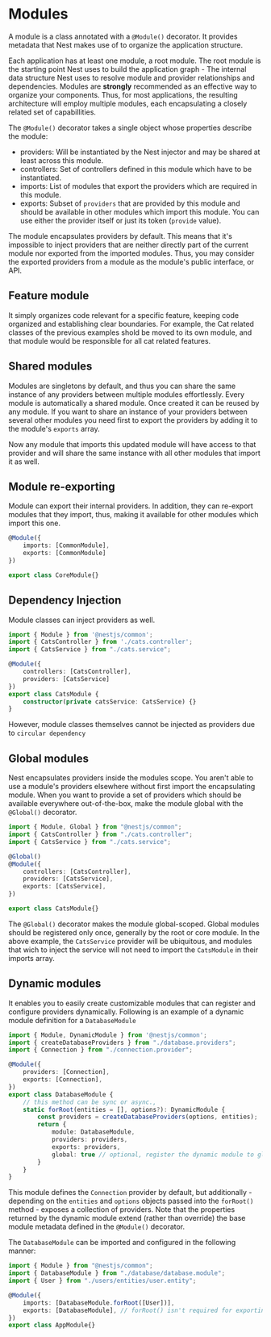 # Modules
A module is a class annotated with a `@Module()` decorator. It provides 
metadata that Nest makes use of to organize the application structure.

Each application has at least one module, a root module. The root module is
the starting point Nest uses to build the application graph - The internal 
data structure Nest uses to resolve module and provider relationships and 
dependencies.
Modules are **strongly** recommended as an effective way to organize your 
components. Thus, for most applications, the resulting architecture will 
employ multiple modules, each encapsulating a closely related set of 
capabillities.

The `@Module()` decorator takes a single object whose properties describe 
the module:

- providers: Will be instantiated by the Nest injector and may be shared at
  least across this module.
- controllers: Set of controllers defined in this module which have to be 
  instantiated.
- imports: List of modules that export the providers which are required in 
  this module.
- exports: Subset of `providers` that are provided by this module and 
  should be available in other modules which import this module. You can 
  use either the provider itself or just its token (`provide` value).

The module encapsulates providers by default. This means that it's 
impossible to inject providers that are neither directly part of the 
current module nor exported from the imported modules. Thus, you may 
consider the exported providers from a module as the module's public 
interface, or API.

## Feature module
It simply organizes code relevant for a specific feature, keeping code 
organized and establishing clear boundaries.
For example, the Cat related classes of the previous examples shold be 
moved to its own module, and that module would be responsible for all cat 
related features.

## Shared modules
Modules are singletons by default, and thus you can share the same instance
of any providers between multiple modules effortlessly.
Every module is automatically a shared module. Once created it can be 
reused by any module.
If you want to share an instance of your providers between several other 
modules you need first to export the providers by adding it to the module's
`exports` array.

Now any module that imports this updated module will have access to that 
provider and will share the same instance with all other modules that 
import it as well.

## Module re-exporting
Module can export their internal providers. In addition, they can re-export
modules that they import, thus, making it available for other modules which
import this one.

```typescript
@Module({
    imports: [CommonModule],
    exports: [CommonModule]
})

export class CoreModule{}
```

## Dependency Injection
Module classes can inject providers as well.

```typescript
import { Module } from '@nestjs/common';
import { CatsController } from './cats.controller';
import { CatsService } from "./cats.service";

@Module({
    controllers: [CatsController],
    providers: [CatsService]
})
export class CatsModule {
    constructor(private catsService: CatsService) {}
}
```

However, module classes themselves cannot be injected as providers due to 
`circular dependency`

## Global modules
Nest encapsulates providers inside the modules scope. You aren't able to 
use a module's providers elsewhere without first import the encapsulating 
module.
When you want to provide a set of providers which should be available 
everywhere out-of-the-box, make the module global with the `@Global()` 
decorator.

```typescript
import { Module, Global } from "@nestjs/common";
import { CatsController } from "./cats.controller";
import { CatsService } from "./cats.service";

@Global()
@Module({
    controllers: [CatsController],
    providers: [CatsService],
    exports: [CatsService],
})

export class CatsModule{}
```

The `@Global()` decorator makes the module global-scoped. Global modules 
should be registered only once, generally by the root or core module. In 
the above example, the `CatsService` provider will be ubiquitous, and 
modules that wich to inject the service will not need to import the 
`CatsModule` in their imports array.

## Dynamic modules
It enables you to easily create customizable modules that can register and 
configure providers dynamically.
Following is an example of a dynamic module definition for a 
`DatabaseModule`

```typescript
import { Module, DynamicModule } from '@nestjs/common';
import { createDatabaseProviders } from "./database.providers";
import { Connection } from "./connection.provider";

@Module({
    providers: [Connection],
    exports: [Connection],
})
export class DatabaseModule {
    // this method can be sync or async.,
    static forRoot(entities = [], options?): DynamicModule {
        const providers = createDatabaseProviders(options, entities);
        return {
            module: DatabaseModule,
            providers: providers,
            exports: providers,
            global: true // optional, register the dynamic module to global scope
        }
    }
}
```

This module defines the `Connection` provider by default, but 
additionally - depending on the `entities` and `options` objects passed 
into the `forRoot()` method - exposes a collection of providers. Note that 
the properties returned by the dynamic module extend (rather than override)
the base module metadata defined in the `@Module()` decorator.

The `DatabaseModule` can be imported and configured in the following manner:

```typescript
import { Module } from "@nestjs/common";
import { DatabaseModule } from "./database/database.module";
import { User } from "./users/entities/user.entity";

@Module({
    imports: [DatabaseModule.forRoot([User])],
    exports: [DatabaseModule], // forRoot() isn't required for exporting
})
export class AppModule{}
```

